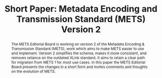 ---
abstract: The METS Editorial Board is working on version 2 of the Metadata Encoding
  & Transmission Standard (METS), work which aims to make METS easier to use and implement.
  Version 2 simplifies the schema, makes it more consistent, and removes reliance
  on the outdated XLink standard. It aims to retain a clear path for migration from
  METS 1 for most use cases. In this paper the METS Editorial Board presents the changes
  in a short form and invites comments and thoughts on the evolution of METS.
creators:
- Elkiss, Aaron
date: null
document_url: https://az659834.vo.msecnd.net/eventsairwesteuprod/production-inconference-public/bf34f36f1bcd4943b4599dfa1bec7a6c
grand_parent: iPRES
institutions:
- HathiTrust
keywords:
- mets
- evolution
- transfer formats
landing_page_url: null
language: eng
layout: publication
license: CC-BY 4.0 International
notes_url: null
parent: iPRES 2022
publication_type: short paper
size: null
slides_url: null
source_name: iPRES
title: 'Short Paper: Metadata Encoding and Transmission Standard (METS) Version 2'
year: 2022
---